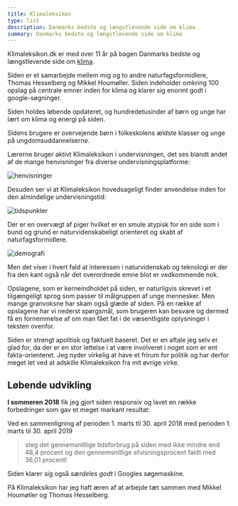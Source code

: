 ```yaml
---
title: Klimaleksikon
type: list
description: Danmarks bedste og længstlevende side om klima
summary: Danmarks bedste og længstlevende side om klima
---
```


Klimaleksikon.dk er med over 11 år på bagen Danmarks bedste og længstlevende side om [klima](https://klimaleksikon.dk).

Siden er et samarbejde mellem mig og to andre naturfagsformidlere, Thomas Hesselberg og Mikkel Houmøller. Siden indeholder omkring 100 opslag på centrale emner inden for klima og klarer sig enormt godt i google-søgninger.

Siden holdes løbende opdateret, og hundredetusinder af børn og unge har lært om klima og energi på siden.

Sidens brugere er overvejende børn i folkeskolens ældste klasser og unge på ungdomsuddannelserne.

Lærerne bruger aktivt Klimaleksikon i undervisningen, det ses blandt andet af de mange henvisninger fra diverse undervisningsplatforme:

![henvisninger](/erfaringer/fundraising/copydan/klimaleksikon-henvisninger.png)

Desuden ser vi at Klimaleksikon hovedsageligt finder anvendelse inden for den almindelige undervisningstid:

![tidspunkter](/erfaringer/fundraising/copydan/brugere-klimaleksikon-tidspunkt.png)

Der er en overvægt af piger hvilket er en smule atypisk for en side som i bund og grund er naturvidenskabeligt orienteret og skabt af naturfagsformidlere.

![demografi](/cases/klimaleksikon/brugere-klimaleksikon.png)

Men det viser i hvert fald at interessen i naturvidenskab og teknologi er der fra den kant også når det overordnede emne blot er vedkommende nok.



Opslagene, som er kerneindholdet på siden, er naturligvis skrevet i et tilgængeligt sprog som passer til målgruppen af unge mennesker. Men mange granvoksne har skam også glæde af siden. På en række af opslagene har vi nederst spørgsmål, som brugeren kan besvare og dermed få en fornemmelse af om man fået fat i de væsentligste oplysninger i teksten ovenfor.

Siden er strengt apolitisk og faktuelt baseret. Det er en aftale jeg selv er glad for, da der er en stor lettelse i at være involveret i noget som er ent fakta-orienteret. Jeg nyder virkelig at have et frirum for politik og har derfor meget let ved at adskille Klimaleksikon fra mit øvrige virke.

## Løbende udvikling

**I sommeren 2018** fik jeg gjort siden responsiv og lavet en række forbedringer som gav et meget markant resultat:

Ved en sammenligning af perioden 1. marts til 30. april 2018 med perioden 1. marts til 30. april 2019

> steg det gennemsnitlige tidsforbrug på siden med ikke mindre end 48,4 procent og den gennemsnitlige afvisningsprocent faldt med 36,01 procent!

Siden klarer sig også *særdeles godt* i Googles søgemaskine.

På Klimaleksikon har jeg haft æren af at arbejde tæt sammen med Mikkel Houmøller og Thomas Hesselberg.
